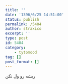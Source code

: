 ```yaml
---
title: ''
date: '1396/6/25 14:51:00'
status: publish
permalink: /5404
author: straxico
excerpt: ''
type: post
id: 5404
category:
    - tytomood
tag: []
post_format: []
---
```

ریشه رو ول نکن